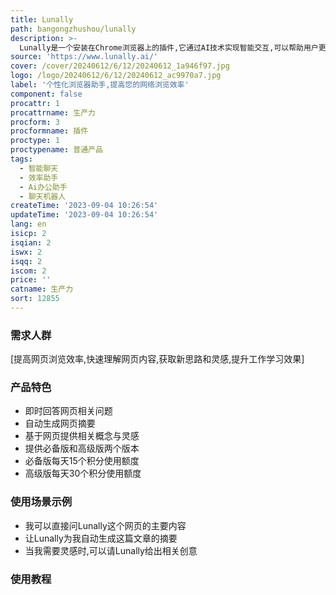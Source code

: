 ```yaml
---
title: Lunally
path: bangongzhushou/lunally
description: >-
  Lunally是一个安装在Chrome浏览器上的插件,它通过AI技术实现智能交互,可以帮助用户更高效地浏览网页。用户可以直接在浏览器网页上提问,Lunally会给出立即回复。它还可以自动生成网页摘要,并基于当前网页提供相关概念与灵感。Lunally提供必备版和高级版两个版本。必备版每天可以使用15个积分提问或生成摘要,高级版每天可以使用30个积分。
source: 'https://www.lunally.ai/'
cover: /cover/20240612/6/12/20240612_1a946f97.jpg
logo: /logo/20240612/6/12/20240612_ac9970a7.jpg
label: '个性化浏览器助手,提高您的网络浏览效率'
component: false
procattr: 1
procattrname: 生产力
procform: 3
procformname: 插件
proctype: 1
proctypename: 普通产品
tags:
  - 智能聊天
  - 效率助手
  - Ai办公助手
  - 聊天机器人
createTime: '2023-09-04 10:26:54'
updateTime: '2023-09-04 10:26:54'
lang: en
isicp: 2
isqian: 2
iswx: 2
isqq: 2
iscom: 2
price: ''
catname: 生产力
sort: 12855
---
```




### 需求人群
[提高网页浏览效率,快速理解网页内容,获取新思路和灵感,提升工作学习效果]

### 产品特色
- 即时回答网页相关问题
- 自动生成网页摘要
- 基于网页提供相关概念与灵感
- 提供必备版和高级版两个版本
- 必备版每天15个积分使用额度
- 高级版每天30个积分使用额度

### 使用场景示例
- 我可以直接问Lunally这个网页的主要内容
- 让Lunally为我自动生成这篇文章的摘要
- 当我需要灵感时,可以请Lunally给出相关创意

### 使用教程


  
